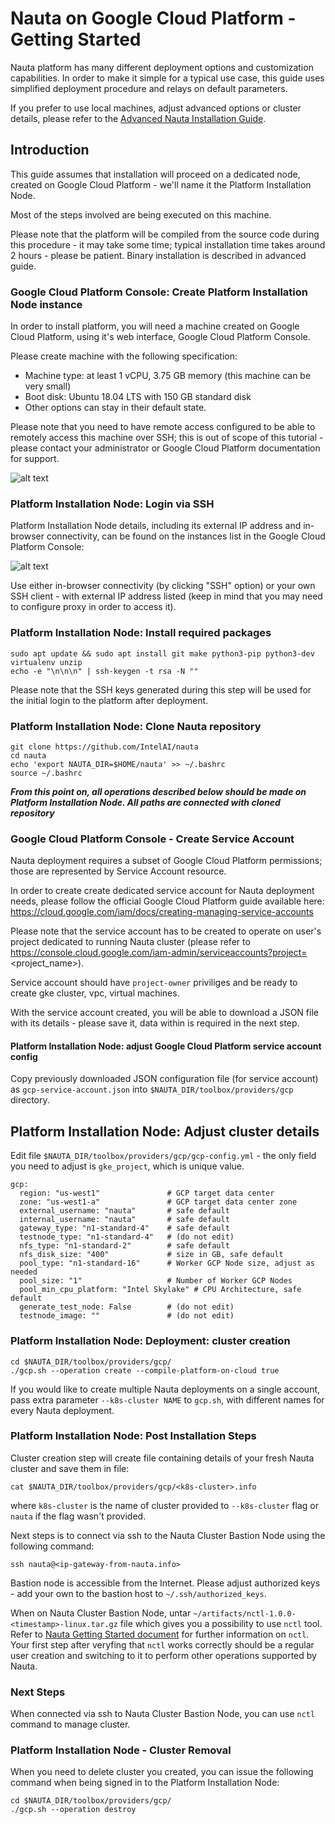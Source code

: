 # Nauta on Google Cloud Platform - Getting Started

Nauta platform has many different deployment options and customization capabilities. In order to make it simple for a typical use case, this guide uses simplified deployment procedure and relays on default parameters.

If you prefer to use local machines, adjust advanced options or cluster details, please refer to the [Advanced Nauta Installation Guide](gcp-advanced.md).

## Introduction

This guide assumes that installation will proceed on a dedicated node, created on Google Cloud Platform - we'll name it the Platform Installation Node.

Most of the steps involved are being executed on this machine.

Please note that the platform will be compiled from the source code during this procedure - it may take some time; typical installation time takes around 2 hours - please be patient. Binary installation is described in advanced guide.

### Google Cloud Platform Console: Create Platform Installation Node instance

In order to install platform, you will need a machine created on Google Cloud Platform, using it's web interface, Google Cloud Platform Console.
 
Please create machine with the following specification:
- Machine type: at least 1 vCPU, 3.75 GB memory (this machine can be very small)
- Boot disk: Ubuntu 18.04 LTS with 150 GB standard disk
- Other options can stay in their default state.

Please note that you need to have remote access configured to be able to remotely access this machine over SSH; this is out of scope of this tutorial - please contact your administrator or Google Cloud Platform documentation for support.

![alt text](screenshots/x-screenshot-create-platform-installation-node.png "Create Platform Installation Node on Google Cloud Platform")

### Platform Installation Node: Login via SSH

Platform Installation Node details, including its external IP address and in-browser connectivity, can be found on the instances list in the Google Cloud Platform Console:

![alt text](screenshots/x-screenshot-access-platform-installation-node.png "Access Platform Installation Node on Google Cloud Platform")

Use either in-browser connectivity (by clicking "SSH" option) or your own SSH client - with external IP address listed (keep in mind that you may need to configure proxy in order to access it).

### Platform Installation Node: Install required packages

```
sudo apt update && sudo apt install git make python3-pip python3-dev virtualenv unzip
echo -e "\n\n\n" | ssh-keygen -t rsa -N ""
```

Please note that the SSH keys generated during this step will be used for the initial login to the platform after deployment.

### Platform Installation Node: Clone Nauta repository

```
git clone https://github.com/IntelAI/nauta
cd nauta
echo 'export NAUTA_DIR=$HOME/nauta' >> ~/.bashrc
source ~/.bashrc
```

***From this point on, all operations described below should be made on Platform Installation Node. All paths are connected with cloned repository*** 

### Google Cloud Platform Console - Create Service Account

Nauta deployment requires a subset of Google Cloud Platform permissions; those are represented by Service Account resource.

In order to create create dedicated service account for Nauta deployment needs, please follow the official Google Cloud Platform guide available here: https://cloud.google.com/iam/docs/creating-managing-service-accounts

Please note that the service account has to be created to operate on user's project dedicated to running Nauta cluster (please refer to https://console.cloud.google.com/iam-admin/serviceaccounts?project=<project_name>).

Service account should have `project-owner` priviliges and be ready to create gke cluster, vpc, virtual machines.

With the service account created, you will be able to download a JSON file with its details - please save it, data within is required in the next step.

#### Platform Installation Node: adjust Google Cloud Platform service account config

Copy previously downloaded JSON configuration file (for service account) as `gcp-service-account.json` into `$NAUTA_DIR/toolbox/providers/gcp` directory. 

## Platform Installation Node: Adjust cluster details

Edit file `$NAUTA_DIR/toolbox/providers/gcp/gcp-config.yml` - the only field you need to adjust is `gke_project`, which is unique value. 

```$xslt
gcp:
  region: "us-west1"               # GCP target data center
  zone: "us-west1-a"               # GCP target data center zone
  external_username: "nauta"       # safe default
  internal_username: "nauta"       # safe default
  gateway_type: "n1-standard-4"    # safe default
  testnode_type: "n1-standard-4"   # (do not edit)
  nfs_type: "n1-standard-2"        # safe default
  nfs_disk_size: "400"             # size in GB, safe default
  pool_type: "n1-standard-16"      # Worker GCP Node size, adjust as needed
  pool_size: "1"                   # Number of Worker GCP Nodes
  pool_min_cpu_platform: "Intel Skylake" # CPU Architecture, safe default
  generate_test_node: False        # (do not edit)
  testnode_image: ""               # (do not edit)
``` 

### Platform Installation Node: Deployment: cluster creation

```
cd $NAUTA_DIR/toolbox/providers/gcp/
./gcp.sh --operation create --compile-platform-on-cloud true
```

If you would like to create multiple Nauta deployments on a single account, pass extra parameter `--k8s-cluster NAME` to `gcp.sh`, with different names for every Nauta deployment.

### Platform Installation Node: Post Installation Steps

Cluster creation step will create file containing details of your fresh Nauta cluster and save them in file:

```
cat $NAUTA_DIR/toolbox/providers/gcp/<k8s-cluster>.info
```
where `k8s-cluster` is the name of cluster provided to `--k8s-cluster` flag or `nauta` if the flag wasn't provided.

Next steps is to connect via ssh to the Nauta Cluster Bastion Node using the following command:

```
ssh nauta@<ip-gateway-from-nauta.info>
```

Bastion node is accessible from the Internet. Please adjust authorized keys - add your own to the bastion host to `~/.ssh/authorized_keys`.

When on Nauta Cluster Bastion Node, untar `~/artifacts/nctl-1.0.0-<timestamp>-linux.tar.gz` file which gives you a possibility to use `nctl` tool. Refer to [Nauta Getting Started document](../../../docs/user-guide/actions/getting_started.md) for further information on `nctl`. Your first step after veryfing that `nctl` works correctly should be a regular user creation and switching to it to perform other operations supported by Nauta.  

### Next Steps

When connected via ssh to Nauta Cluster Bastion Node, you can use `nctl` command to manage cluster.

### Platform Installation Node - Cluster Removal

When you need to delete cluster you created, you can issue the following command when being signed in to the Platform Installation Node:

```
cd $NAUTA_DIR/toolbox/providers/gcp/
./gcp.sh --operation destroy
```
